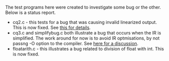 The test programs here were created to investigate some bug or the other. Below is a status report.

* cq2.c - this tests for a bug that was causing invalid linearized output. This is now fixed. See [this for details](http://marc.info/?l=linux-sparse&m=149011047532104&w=3).
* cq3.c and simplifybug.c both illustrate a bug that occurs when the IR is simplified. The work around for now is to avoid IR optmisations, by not passng -O option to the compiler. See [here for a discussion](http://marc.info/?l=linux-sparse&m=149017414417644&w=3).
* floatarith.c - this illustrates a bug related to division of float with int. This is now fixed.
